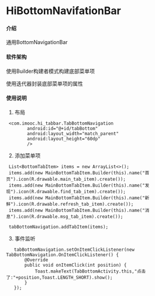 # HiBottomNavifationBar

#### 介绍
通用BottomNavigationBar 

#### 软件架构
使用Builder构建者模式构建底部菜单项

使用迭代器封装底部菜单项的属性



#### 使用说明

1.  布局

```
 <com.imooc.hi_tabbar.TabBottomNavigation
        android:id="@+id/tabBottom"
        android:layout_width="match_parent"
        android:layout_height="60dp"
        />
```

2.  添加菜单项

```
 List<BottomTabItem> items = new ArrayList<>();
 items.add(new MainBottomTabItem.Builder(this).name("首页").icon(R.drawable.main_tab_item).create());
 items.add(new MainBottomTabItem.Builder(this).name("发现").icon(R.drawable.find_tab_item).create());
 items.add(new MainBottomTabItem.Builder(this).name("新鲜").icon(R.drawable.refresh_tab_item).create());
 items.add(new MainBottomTabItem.Builder(this).name("消息").icon(R.drawable.msg_tab_item).create());

 tabBottomNavigation.addTabItem(items);
```

3.  事件监听

```
   tabBottomNavigation.setOnItemClickListener(new TabBottomNavigation.OnItemClickListener() {
       @Override
       public void onItemClick(int position) {
           Toast.makeText(TabBottomActivity.this,"点击了:"+position,Toast.LENGTH_SHORT).show();
       }
   });
```
